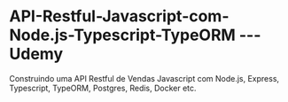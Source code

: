 # API-Restful-Javascript-com-Node.js-Typescript-TypeORM --- Udemy
 Construindo uma API Restful de Vendas Javascript com Node.js, Express, Typescript, TypeORM, Postgres, Redis, Docker etc.
 

